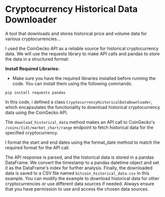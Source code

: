 # Cryptocurrency Historical Data Downloader

A tool that downloads and stores historical price and volume data for various cryptocurrencies...

I used the CoinGecko API as a reliable source for historical cryptocurrency data. We will use the requests library to make API calls and pandas to store the data in a structured format:

__Install Required Libraries:__

 - Make sure you have the required libraries installed before running the code. You can install them using the following commands:

```
pip install requests pandas
```

In this code, i defined a class ```CryptocurrencyHistoricalDataDownloader```, which encapsulates the functionality to download historical cryptocurrency data using the CoinGecko API.

The ```download_historical_data``` method makes an API call to CoinGecko's ```/coins/{id}/market_chart/range``` endpoint to fetch historical data for the specified cryptocurrency.

I format the start and end dates using the format_date method to match the required format for the API call.

The API response is parsed, and the historical data is stored in a pandas DataFrame. We convert the timestamp to a pandas datetime object and set it as the DataFrame's index for further analysis.
Finally, the downloaded data is saved to a CSV file named ```bitcoin_historical_data.csv``` in this example.
You can modify the example to download historical data for other cryptocurrencies or use different data sources if needed. Always ensure that you have permission to use and access the chosen data sources.


